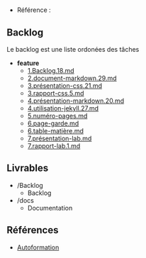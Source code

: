 #  

- Référence :   

 

## Backlog 

Le backlog est une liste ordonées des tâches 

- **feature** 
  - [1.Backlog.18.md](./Backlog/feature/1.Backlog.18.md) 
  - [2.document-markdown.29.md](./Backlog/feature/2.document-markdown.29.md) 
  - [3.présentation-css.21.md](./Backlog/feature/3.présentation-css.21.md) 
  - [3.rapport-css.5.md](./Backlog/feature/3.rapport-css.5.md) 
  - [4.présentation-markdown.20.md](./Backlog/feature/4.présentation-markdown.20.md) 
  - [4.utilisation-jekyll.27.md](./Backlog/feature/4.utilisation-jekyll.27.md) 
  - [5.numéro-pages.md](./Backlog/feature/5.numéro-pages.md) 
  - [6.page-garde.md](./Backlog/feature/6.page-garde.md) 
  - [6.table-matière.md](./Backlog/feature/6.table-matière.md) 
  - [7.présentation-lab.md](./Backlog/feature/7.présentation-lab.md) 
  - [7.rapport-lab.1.md](./Backlog/feature/7.rapport-lab.1.md) 
## Livrables 

 

- /Backlog 
  - Backlog 
- /docs 
  - Documentation 
## Références 

 

- [Autoformation](#) 

